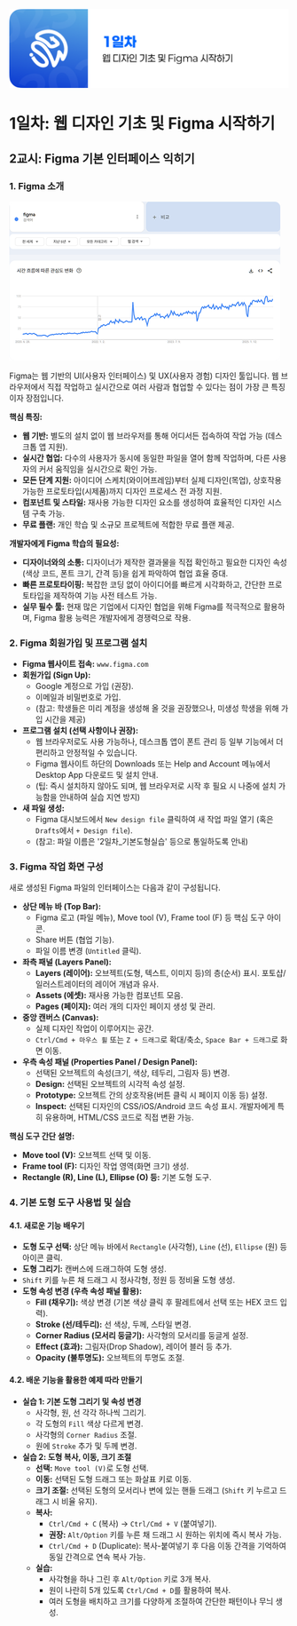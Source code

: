 <img src="./header.png" />

# 1일차: 웹 디자인 기초 및 Figma 시작하기

## 2교시: Figma 기본 인터페이스 익히기

### 1. Figma 소개

<img src="./src/9.png" />

Figma는 웹 기반의 UI(사용자 인터페이스) 및 UX(사용자 경험) 디자인 툴입니다. 웹 브라우저에서 직접 작업하고 실시간으로 여러 사람과 협업할 수 있다는 점이 가장 큰 특징이자 장점입니다.

**핵심 특징:**

- **웹 기반:** 별도의 설치 없이 웹 브라우저를 통해 어디서든 접속하여 작업 가능 (데스크톱 앱 지원).
- **실시간 협업:** 다수의 사용자가 동시에 동일한 파일을 열어 함께 작업하며, 다른 사용자의 커서 움직임을 실시간으로 확인 가능.
- **모든 단계 지원:** 아이디어 스케치(와이어프레임)부터 실제 디자인(목업), 상호작용 가능한 프로토타입(시제품)까지 디자인 프로세스 전 과정 지원.
- **컴포넌트 및 스타일:** 재사용 가능한 디자인 요소를 생성하여 효율적인 디자인 시스템 구축 가능.
- **무료 플랜:** 개인 학습 및 소규모 프로젝트에 적합한 무료 플랜 제공.

**개발자에게 Figma 학습의 필요성:**

- **디자이너와의 소통:** 디자이너가 제작한 결과물을 직접 확인하고 필요한 디자인 속성(색상 코드, 폰트 크기, 간격 등)을 쉽게 파악하여 협업 효율 증대.
- **빠른 프로토타이핑:** 복잡한 코딩 없이 아이디어를 빠르게 시각화하고, 간단한 프로토타입을 제작하여 기능 사전 테스트 가능.
- **실무 필수 툴:** 현재 많은 기업에서 디자인 협업을 위해 Figma를 적극적으로 활용하며, Figma 활용 능력은 개발자에게 경쟁력으로 작용.

### 2. Figma 회원가입 및 프로그램 설치

- **Figma 웹사이트 접속:** `www.figma.com`
- **회원가입 (Sign Up):**
  - Google 계정으로 가입 (권장).
  - 이메일과 비밀번호로 가입.
  - (참고: 학생들은 미리 계정을 생성해 올 것을 권장했으나, 미생성 학생을 위해 가입 시간을 제공)
- **프로그램 설치 (선택 사항이나 권장):**
  - 웹 브라우저로도 사용 가능하나, 데스크톱 앱이 폰트 관리 등 일부 기능에서 더 편리하고 안정적일 수 있습니다.
  - Figma 웹사이트 하단의 Downloads 또는 Help and Account 메뉴에서 Desktop App 다운로드 및 설치 안내.
  - (팁: 즉시 설치하지 않아도 되며, 웹 브라우저로 시작 후 필요 시 나중에 설치 가능함을 안내하여 실습 지연 방지)
- **새 파일 생성:**
  - Figma 대시보드에서 `New design file` 클릭하여 새 작업 파일 열기 (혹은 `Drafts`에서 `+ Design file`).
  - (참고: 파일 이름은 '2일차\_기본도형실습' 등으로 통일하도록 안내)

### 3. Figma 작업 화면 구성

새로 생성된 Figma 파일의 인터페이스는 다음과 같이 구성됩니다.

- **상단 메뉴 바 (Top Bar):**
  - Figma 로고 (파일 메뉴), Move tool (V), Frame tool (F) 등 핵심 도구 아이콘.
  - Share 버튼 (협업 기능).
  - 파일 이름 변경 (`Untitled` 클릭).
- **좌측 패널 (Layers Panel):**
  - **Layers (레이어):** 오브젝트(도형, 텍스트, 이미지 등)의 층(순서) 표시. 포토샵/일러스트레이터의 레이어 개념과 유사.
  - **Assets (에셋):** 재사용 가능한 컴포넌트 모음.
  - **Pages (페이지):** 여러 개의 디자인 페이지 생성 및 관리.
- **중앙 캔버스 (Canvas):**
  - 실제 디자인 작업이 이루어지는 공간.
  - `Ctrl/Cmd + 마우스 휠` 또는 `Z + 드래그`로 확대/축소, `Space Bar + 드래그`로 화면 이동.
- **우측 속성 패널 (Properties Panel / Design Panel):**
  - 선택된 오브젝트의 속성(크기, 색상, 테두리, 그림자 등) 변경.
  - **Design:** 선택된 오브젝트의 시각적 속성 설정.
  - **Prototype:** 오브젝트 간의 상호작용(버튼 클릭 시 페이지 이동 등) 설정.
  - **Inspect:** 선택된 디자인의 CSS/iOS/Android 코드 속성 표시. 개발자에게 특히 유용하며, HTML/CSS 코드로 직접 변환 가능.

**핵심 도구 간단 설명:**

- **Move tool (V):** 오브젝트 선택 및 이동.
- **Frame tool (F):** 디자인 작업 영역(화면 크기) 생성.
- **Rectangle (R), Line (L), Ellipse (O) 등:** 기본 도형 도구.

### 4. 기본 도형 도구 사용법 및 실습

#### 4.1. 새로운 기능 배우기

- **도형 도구 선택:** 상단 메뉴 바에서 `Rectangle` (사각형), `Line` (선), `Ellipse` (원) 등 아이콘 클릭.
- **도형 그리기:** 캔버스에 드래그하여 도형 생성.
- `Shift` 키를 누른 채 드래그 시 정사각형, 정원 등 정비율 도형 생성.
- **도형 속성 변경 (우측 속성 패널 활용):**
  - **Fill (채우기):** 색상 변경 (기본 색상 클릭 후 팔레트에서 선택 또는 HEX 코드 입력).
  - **Stroke (선/테두리):** 선 색상, 두께, 스타일 변경.
  - **Corner Radius (모서리 둥글기):** 사각형의 모서리를 둥글게 설정.
  - **Effect (효과):** 그림자(Drop Shadow), 레이어 블러 등 추가.
  - **Opacity (불투명도):** 오브젝트의 투명도 조절.

#### 4.2. 배운 기능을 활용한 예제 따라 만들기

- **실습 1: 기본 도형 그리기 및 속성 변경**
  - 사각형, 원, 선 각각 하나씩 그리기.
  - 각 도형의 `Fill` 색상 다르게 변경.
  - 사각형의 `Corner Radius` 조절.
  - 원에 `Stroke` 추가 및 두께 변경.
- **실습 2: 도형 복사, 이동, 크기 조절**
  - **선택:** `Move tool (V)`로 도형 선택.
  - **이동:** 선택된 도형 드래그 또는 화살표 키로 이동.
  - **크기 조절:** 선택된 도형의 모서리나 변에 있는 핸들 드래그 (`Shift` 키 누르고 드래그 시 비율 유지).
  - **복사:**
    - `Ctrl/Cmd + C` (복사) -> `Ctrl/Cmd + V` (붙여넣기).
    - **권장:** `Alt/Option` 키를 누른 채 드래그 시 원하는 위치에 즉시 복사 가능.
    - `Ctrl/Cmd + D` (Duplicate): 복사-붙여넣기 후 다음 이동 간격을 기억하여 동일 간격으로 연속 복사 가능.
  - **실습:**
    - 사각형을 하나 그린 후 `Alt/Option` 키로 3개 복사.
    - 원이 나란히 5개 있도록 `Ctrl/Cmd + D`를 활용하여 복사.
    - 여러 도형을 배치하고 크기를 다양하게 조절하여 간단한 패턴이나 무늬 생성.
